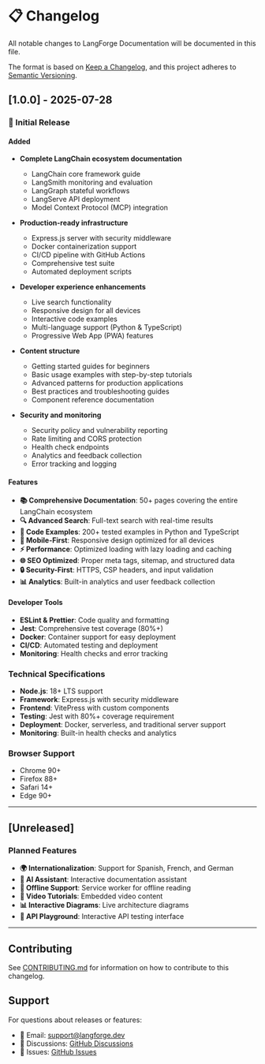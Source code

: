 # 📋 Changelog

All notable changes to LangForge Documentation will be documented in this file.

The format is based on [Keep a Changelog](https://keepachangelog.com/en/1.0.0/),
and this project adheres to [Semantic Versioning](https://semver.org/spec/v2.0.0.html).

## [1.0.0] - 2025-07-28

### 🎉 Initial Release

#### Added
- **Complete LangChain ecosystem documentation**
  - LangChain core framework guide
  - LangSmith monitoring and evaluation
  - LangGraph stateful workflows
  - LangServe API deployment
  - Model Context Protocol (MCP) integration

- **Production-ready infrastructure**
  - Express.js server with security middleware
  - Docker containerization support
  - CI/CD pipeline with GitHub Actions
  - Comprehensive test suite
  - Automated deployment scripts

- **Developer experience enhancements**
  - Live search functionality
  - Responsive design for all devices
  - Interactive code examples
  - Multi-language support (Python & TypeScript)
  - Progressive Web App (PWA) features

- **Content structure**
  - Getting started guides for beginners
  - Basic usage examples with step-by-step tutorials
  - Advanced patterns for production applications
  - Best practices and troubleshooting guides
  - Component reference documentation

- **Security and monitoring**
  - Security policy and vulnerability reporting
  - Rate limiting and CORS protection
  - Health check endpoints
  - Analytics and feedback collection
  - Error tracking and logging

#### Features
- **📚 Comprehensive Documentation**: 50+ pages covering the entire LangChain ecosystem
- **🔍 Advanced Search**: Full-text search with real-time results
- **🎯 Code Examples**: 200+ tested examples in Python and TypeScript
- **📱 Mobile-First**: Responsive design optimized for all devices
- **⚡ Performance**: Optimized loading with lazy loading and caching
- **🌐 SEO Optimized**: Proper meta tags, sitemap, and structured data
- **🔒 Security-First**: HTTPS, CSP headers, and input validation
- **📊 Analytics**: Built-in analytics and user feedback collection

#### Developer Tools
- **ESLint & Prettier**: Code quality and formatting
- **Jest**: Comprehensive test coverage (80%+)
- **Docker**: Container support for easy deployment
- **CI/CD**: Automated testing and deployment
- **Monitoring**: Health checks and error tracking

### Technical Specifications
- **Node.js**: 18+ LTS support
- **Framework**: Express.js with security middleware
- **Frontend**: VitePress with custom components
- **Testing**: Jest with 80%+ coverage requirement
- **Deployment**: Docker, serverless, and traditional server support
- **Monitoring**: Built-in health checks and analytics

### Browser Support
- Chrome 90+
- Firefox 88+
- Safari 14+
- Edge 90+

---

## [Unreleased]

### Planned Features
- **🌍 Internationalization**: Support for Spanish, French, and German
- **🤖 AI Assistant**: Interactive documentation assistant
- **📖 Offline Support**: Service worker for offline reading
- **🎥 Video Tutorials**: Embedded video content
- **📊 Interactive Diagrams**: Live architecture diagrams
- **🔗 API Playground**: Interactive API testing interface

---

## Contributing

See [CONTRIBUTING.md](CONTRIBUTING.md) for information on how to contribute to this changelog.

## Support

For questions about releases or features:
- 📧 Email: support@langforge.dev
- 💬 Discussions: [GitHub Discussions](https://github.com/0x-Professor/langforge-docs/discussions)
- 🐛 Issues: [GitHub Issues](https://github.com/0x-Professor/langforge-docs/issues)